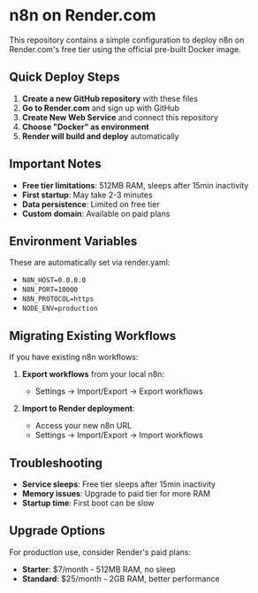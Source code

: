 # n8n on Render.com

This repository contains a simple configuration to deploy n8n on Render.com's free tier using the official pre-built Docker image.

## Quick Deploy Steps

1. **Create a new GitHub repository** with these files
2. **Go to Render.com** and sign up with GitHub  
3. **Create New Web Service** and connect this repository
4. **Choose "Docker" as environment**
5. **Render will build and deploy** automatically

## Important Notes

- **Free tier limitations**: 512MB RAM, sleeps after 15min inactivity
- **First startup**: May take 2-3 minutes
- **Data persistence**: Limited on free tier
- **Custom domain**: Available on paid plans

## Environment Variables

These are automatically set via render.yaml:
- `N8N_HOST=0.0.0.0`
- `N8N_PORT=10000`
- `N8N_PROTOCOL=https`
- `NODE_ENV=production`

## Migrating Existing Workflows

If you have existing n8n workflows:

1. **Export workflows** from your local n8n:
   - Settings → Import/Export → Export workflows
   
2. **Import to Render deployment**:
   - Access your new n8n URL
   - Settings → Import/Export → Import workflows

## Troubleshooting

- **Service sleeps**: Free tier sleeps after 15min inactivity
- **Memory issues**: Upgrade to paid tier for more RAM
- **Startup time**: First boot can be slow

## Upgrade Options

For production use, consider Render's paid plans:
- **Starter**: $7/month - 512MB RAM, no sleep
- **Standard**: $25/month - 2GB RAM, better performance
